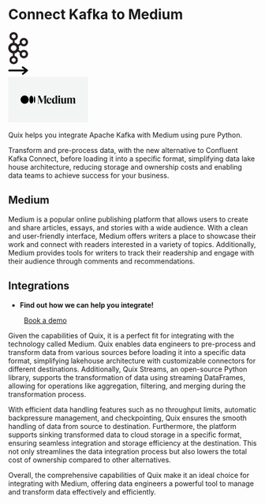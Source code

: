# Connect Kafka to Medium

<div class="connect-images cards blog-grid-card" markdown>
<div>
<img src="../images/kafka_logo.png" width="40px" />
</div>
<div>
<img src="../images/arrow.svg" width="40px" />
</div>
<div>
<img src="./images/medium_1.jpg" />
</div>
</div>

Quix helps you integrate Apache Kafka with Medium using pure Python.

Transform and pre-process data, with the new alternative to Confluent Kafka Connect, before loading it into a specific format, simplifying data lake house architecture, reducing storage and ownership costs and enabling data teams to achieve success for your business.

## Medium

Medium is a popular online publishing platform that allows users to create and share articles, essays, and stories with a wide audience. With a clean and user-friendly interface, Medium offers writers a place to showcase their work and connect with readers interested in a variety of topics. Additionally, Medium provides tools for writers to track their readership and engage with their audience through comments and recommendations.

## Integrations

<div class="grid cards" markdown>

- __Find out how we can help you integrate!__

    <a class="md-button md-button--primary" href="https://share.hsforms.com/1iW0TmZzKQMChk0lxd_tGiw4yjw2?__hstc=175542013.2303933fbd746c0ac86d9ccbe9bc9100.1728383268831.1729603416735.1729620918855.31&__hssc=175542013.1.1729620918855&__hsfp=2132701734" target="_blank" style="margin:.5rem;">Book a demo</a>

</div>


Given the capabilities of Quix, it is a perfect fit for integrating with the technology called Medium. Quix enables data engineers to pre-process and transform data from various sources before loading it into a specific data format, simplifying lakehouse architecture with customizable connectors for different destinations. Additionally, Quix Streams, an open-source Python library, supports the transformation of data using streaming DataFrames, allowing for operations like aggregation, filtering, and merging during the transformation process. 

With efficient data handling features such as no throughput limits, automatic backpressure management, and checkpointing, Quix ensures the smooth handling of data from source to destination. Furthermore, the platform supports sinking transformed data to cloud storage in a specific format, ensuring seamless integration and storage efficiency at the destination. This not only streamlines the data integration process but also lowers the total cost of ownership compared to other alternatives.

Overall, the comprehensive capabilities of Quix make it an ideal choice for integrating with Medium, offering data engineers a powerful tool to manage and transform data effectively and efficiently.

